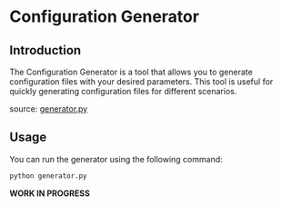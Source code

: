 # Configuration Generator

## Introduction
The Configuration Generator is a tool that allows you to generate configuration files with your desired parameters. This tool is useful for quickly generating configuration files for different scenarios.

source: [generator.py](generator.py)

## Usage
You can run the generator using the following command:
```bash
python generator.py
```

**WORK IN PROGRESS**